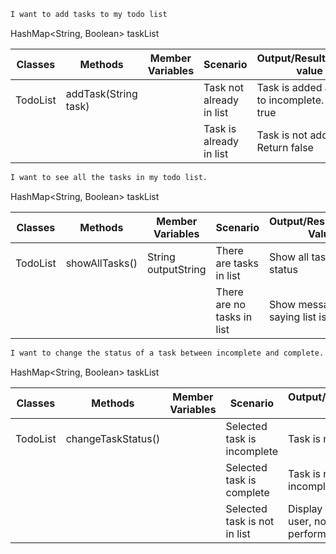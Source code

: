 
````dtd
I want to add tasks to my todo list
````

HashMap<String, Boolean> taskList

| Classes  | Methods              | Member Variables | Scenario                 | Output/Result/Return value                       |
|----------|----------------------|------------------|--------------------------|--------------------------------------------------|
| TodoList | addTask(String task) |                  | Task not already in list | Task is added and set to incomplete. Return true |
|          |                      |                  | Task is already in list  | Task is not added. Return false                  |

````dtd
I want to see all the tasks in my todo list.
````

HashMap<String, Boolean> taskList

| Classes  | Methods        | Member Variables    | Scenario                   | Output/Result/Return Value        |
|----------|----------------|---------------------|----------------------------|-----------------------------------|
| TodoList | showAllTasks() | String outputString | There are tasks in list    | Show all tasks and status         |
|          |                |                     | There are no tasks in list | Show message saying list is empty |

````dtd
I want to change the status of a task between incomplete and complete.
````

HashMap<String, Boolean> taskList

| Classes  | Methods            | Member Variables | Scenario                     | Output/Result/Return Value                   |
|----------|--------------------|------------------|------------------------------|----------------------------------------------|
| TodoList | changeTaskStatus() |                  | Selected task is incomplete  | Task is now complete                         |
|          |                    |                  | Selected task is complete    | Task is now incomplete                       |
|          |                    |                  | Selected task is not in list | Display message to user, no action performed |
